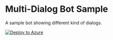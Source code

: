 # Multi-Dialog Bot Sample

A sample bot showing different kind of dialogs.

[![Deploy to Azure][Deploy Button]][Deploy CSharp/MultiDialogs]

[Deploy Button]: https://azuredeploy.net/deploybutton.png
[Deploy CSharp/MultiDialogs]: https://azuredeploy.net

